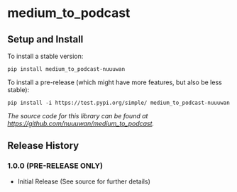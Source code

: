 
# medium_to_podcast

## Setup and Install

To install a stable version:

```
pip install medium_to_podcast-nuuuwan
```

To install a pre-release (which might have more features, but also be
less stable):

```
pip install -i https://test.pypi.org/simple/ medium_to_podcast-nuuuwan
```

*The source code for this library can be found at https://github.com/nuuuwan/medium_to_podcast.*

## Release History

### 1.0.0 (PRE-RELEASE ONLY)

* Initial Release (See source for further details)


        